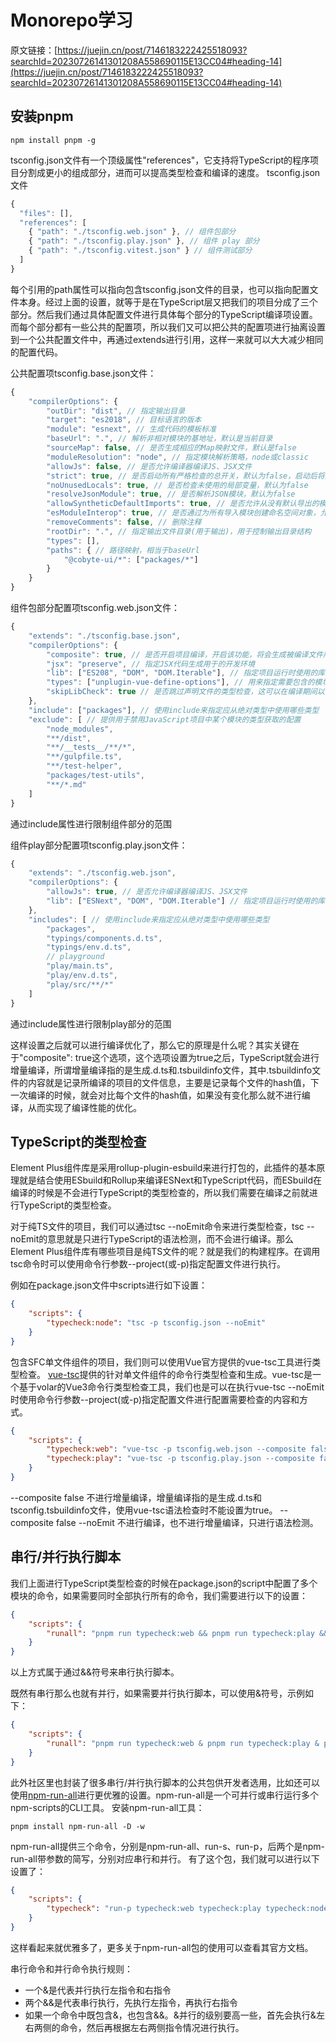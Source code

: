 
# Monorepo学习

原文链接：[https://juejin.cn/post/7146183222425518093?searchId=20230726141301208A558690115E13CC04#heading-14](https://juejin.cn/post/7146183222425518093?searchId=20230726141301208A558690115E13CC04#heading-14)

## 安装pnpm
```
npm install pnpm -g
```

tsconfig.json文件有一个顶级属性"references"，它支持将TypeScript的程序项目分割成更小的组成部分，进而可以提高类型检查和编译的速度。
tsconfig.json文件
```ts
{
  "files": [],
  "references": [
    { "path": "./tsconfig.web.json" }, // 组件包部分
    { "path": "./tsconfig.play.json" }, // 组件 play 部分
    { "path": "./tsconfig.vitest.json" } // 组件测试部分
  ]
}
```
每个引用的path属性可以指向包含tsconfig.json文件的目录，也可以指向配置文件本身。经过上面的设置，就等于是在TypeScript层又把我们的项目分成了三个部分。然后我们通过具体配置文件进行具体每个部分的TypeScript编译项设置。而每个部分都有一些公共的配置项，所以我们又可以把公共的配置项进行抽离设置到一个公共配置文件中，再通过extends进行引用，这样一来就可以大大减少相同的配置代码。

公共配置项tsconfig.base.json文件：
```ts
{
    "compilerOptions": {
        "outDir": "dist", // 指定输出目录
        "target": "es2018", // 目标语言的版本
        "module": "esnext", // 生成代码的模板标准
        "baseUrl": ".", // 解析非相对模块的基地址，默认是当前目录
        "sourceMap": false, // 是否生成相应的Map映射文件，默认是false
        "moduleResolution": "node", // 指定模块解析策略，node或classic
        "allowJs": false, // 是否允许编译器编译JS、JSX文件
        "strict": true, // 是否启动所有严格检查的总开关，默认为false，启动后将开启所有的严格检查选项
        "noUnusedLocals": true, // 是否检查未使用的局部变量，默认为false
        "resolveJsonModule": true, // 是否解析JSON模块，默认为false
        "allowSyntheticDefaultImports": true, // 是否允许从没有默认导出的模块中默认导入，默认为false
        "esModuleInterop": true, // 是否通过为所有导入模块创建命名空间对象，允许CommonJS和ES模块之间的互操作性，开启该选项是，也自动开启allowSyntheticDefaultImports选项，默认为false
        "removeComments": false, // 删除注释
        "rootDir": ".", // 指定输出文件目录(用于输出)，用于控制输出目录结构
        "types": [],
        "paths": { // 路径映射，相当于baseUrl
            "@cobyte-ui/*": ["packages/*"]
        }
    }
}
```

组件包部分配置项tsconfig.web.json文件：
```ts
{
    "extends": "./tsconfig.base.json",
    "compilerOptions": {
        "composite": true, // 是否开启项目编译，开启该功能，将会生成被编译文件所在的目录，同时开启declaration、declarationMap和incremental，默认为false
        "jsx": "preserve", // 指定JSX代码生成用于的开发环境
        "lib": ["ES208", "DOM", "DOM.Iterable"], // 指定项目运行时使用的库
        "types": ["unplugin-vue-define-options"], // 用来指定需要包含的模块，并将其包含在全局范围内
        "skipLibCheck": true // 是否跳过声明文件的类型检查，这可以在编译期间以牺牲类型系统准确性为代价来节省时间，默认为false
    },
    "include": ["packages"], // 使用include来指定应从绝对类型中使用哪些类型
    "exclude": [ // 提供用于禁用JavaScript项目中某个模块的类型获取的配置
        "node_modules",
        "**/dist",
        "**/__tests__/**/*",
        "**/gulpfile.ts",
        "**/test-helper",
        "packages/test-utils",
        "**/*.md"
    ]
}
```
通过include属性进行限制组件部分的范围

组件play部分配置项tsconfig.play.json文件：
```ts
{
    "extends": "./tsconfig.web.json",
    "compilerOptions": {
        "allowJs": true, // 是否允许编译器编译JS、JSX文件
        "lib": ["ESNext", "DOM", "DOM.Iterable"] // 指定项目运行时使用的库
    },
    "includes": [ // 使用include来指定应从绝对类型中使用哪些类型
        "packages",
        "typings/components.d.ts", 
        "typings/env.d.ts",
        // playground
        "play/main.ts",
        "play/env.d.ts",
        "play/src/**/*"
    ]
}
```
通过include属性进行限制play部分的范围

这样设置之后就可以进行编译优化了，那么它的原理是什么呢？其实关键在于"composite": true这个选项，这个选项设置为true之后，TypeScript就会进行增量编译，所谓增量编译指的是生成.d.ts和.tsbuildinfo文件，其中.tsbuildinfo文件的内容就是记录所编译的项目的文件信息，主要是记录每个文件的hash值，下一次编译的时候，就会对比每个文件的hash值，如果没有变化那么就不进行编译，从而实现了编译性能的优化。

## TypeScript的类型检查
Element Plus组件库是采用rollup-plugin-esbuild来进行打包的，此插件的基本原理就是结合使用ESbuild和Rollup来编译ESNext和TypeScript代码，而ESbuild在编译的时候是不会进行TypeScript的类型检查的，所以我们需要在编译之前就进行TypeScript的类型检查。

对于纯TS文件的项目，我们可以通过tsc --noEmit命令来进行类型检查，tsc --noEmit的意思就是只进行TypeScript的语法检测，而不会进行编译。那么Element Plus组件库有哪些项目是纯TS文件的呢？就是我们的构建程序。在调用tsc命令时可以使用命令行参数--project(或-p)指定配置文件进行执行。

例如在package.json文件中scripts进行如下设置：
```json
{
    "scripts": {
        "typecheck:node": "tsc -p tsconfig.json --noEmit"
    }
}
```
包含SFC单文件组件的项目，我们则可以使用Vue官方提供的vue-tsc工具进行类型检查。
[vue-tsc](https://github.com/vuejs/language-tools/tree/master/packages/vue-tsc)提供的针对单文件组件的命令行类型检查和生成。vue-tsc是一个基于volar的Vue3命令行类型检查工具，我们也是可以在执行vue-tsc --noEmit时使用命令行参数--project(或-p)指定配置文件进行配置需要检查的内容和方式。
```json
{
    "scripts": {
        "typecheck:web": "vue-tsc -p tsconfig.web.json --composite false --noEmit",
        "typecheck:play": "vue-tsc -p tsconfig.play.json --composite false --noEmit"
    }
}
```

--composite false 不进行增量编译，增量编译指的是生成.d.ts和tsconfig.tsbuildinfo文件，使用vue-tsc语法检查时不能设置为true。
--composite false --noEmit 不进行编译，也不进行增量编译，只进行语法检测。

## 串行/并行执行脚本
我们上面进行TypeScript类型检查的时候在package.json的script中配置了多个模块的命令，如果需要同时全部执行所有的命令，我们需要进行以下的设置：
```json
{
    "scripts": {
        "runall": "pnpm run typecheck:web && pnpm run typecheck:play && pnpm run typecheck:node && pnpm run typecheck:vitest"
    }
}
```
以上方式属于通过&&符号来串行执行脚本。

既然有串行那么也就有并行，如果需要并行执行脚本，可以使用&符号，示例如下：
```json
{
    "scripts": {
        "runall": "pnpm run typecheck:web & pnpm run typecheck:play & pnpm run typecheck:node & pnpm run typecheck:vitest"
    }
}
```
此外社区里也封装了很多串行/并行执行脚本的公共包供开发者选用，比如还可以使用[npm-run-all](https://github.com/mysticatea/npm-run-all)进行更优雅的设置。npm-run-all是一个可并行或串行运行多个npm-scripts的CLI工具。
安装npm-run-all工具：
```node
pnpm install npm-run-all -D -w
```
npm-run-all提供三个命令，分别是npm-run-all、run-s、run-p，后两个是npm-run-all带参数的简写，分别对应串行和并行。
有了这个包，我们就可以进行以下设置了：
```json
{
    "scripts": {
        "typecheck": "run-p typecheck:web typecheck:play typecheck:node typecheck:vitest"
    }
}
```
这样看起来就优雅多了，更多关于npm-run-all包的使用可以查看其官方文档。

串行命令和并行命令执行规则：
- 一个&是代表并行执行左指令和右指令
- 两个&&是代表串行执行，先执行左指令，再执行右指令
- 如果一个命令中既包含&，也包含&&。&并行的级别要高一些，首先会执行&左右两侧的命令，然后再根据左右两侧指令情况进行执行。